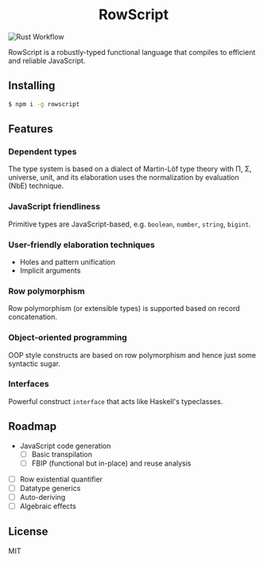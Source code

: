 <h1 align="center">RowScript</h1>

![Rust Workflow](https://github.com/rowscript/rowscript/actions/workflows/rust.yml/badge.svg)

RowScript is a robustly-typed functional language that compiles to efficient and reliable JavaScript.

## Installing

```bash
$ npm i -g rowscript
```

## Features

### Dependent types

The type system is based on a dialect of Martin-Löf type theory with Π, Σ, universe, unit, and its elaboration uses the
normalization by evaluation (NbE) technique.

### JavaScript friendliness

Primitive types are JavaScript-based, e.g. `boolean`, `number`, `string`, `bigint`.

### User-friendly elaboration techniques

* Holes and pattern unification
* Implicit arguments

### Row polymorphism

Row polymorphism (or extensible types) is supported based on record concatenation.

### Object-oriented programming

OOP style constructs are based on row polymorphism and hence just some syntactic sugar.

### Interfaces

Powerful construct `interface` that acts like Haskell's typeclasses.

## Roadmap

* JavaScript code generation
    * [ ] Basic transpilation
    * [ ] FBIP (functional but in-place) and reuse analysis
* [ ] Row existential quantifier
* [ ] Datatype generics
* [ ] Auto-deriving
* [ ] Algebraic effects

## License

MIT
